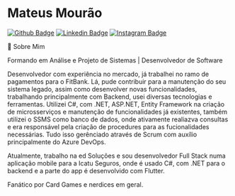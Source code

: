 # Mateus Mourão

[![Github Badge](https://img.shields.io/badge/-Github-000?style=for-the-badge&logo=Github&logoColor=white&link=https://github.com/mathieux-dev)](https://github.com/mathieux-dev)
[![Linkedin Badge](https://img.shields.io/badge/-LinkedIn-blue?style=for-the-badge&logo=Linkedin&logoColor=white&link=https://www.linkedin.com/in/mateus-mourao/)](https://www.linkedin.com/in/mateus-mourao/)
[![Instagram Badge](https://img.shields.io/badge/-Instagram-C13584?style=for-the-badge&labelColor=C13584&logo=instagram&logoColor=white&link=https://www.instagram.com/eimathieu/)](https://www.instagram.com/eimathieu/)

💬 Sobre Mim

Formando em Análise e Projeto de Sistemas | Desenvolvedor de Software

Desenvolvedor com experiência no mercado, já trabalhei no ramo de pagamentos para o FitBank. Lá, pude contribuir para a manutenção do seu sistema legado, assim como desenvolver novas funcionalidades, trabalhando principalmente com Backend, usei diversas tecnologias e ferramentas.
Utilizei C#, com .NET, ASP.NET, Entity Framework na criação de microsserviços e manutenção de funcionalidades já existentes, também utilizei o SSMS como banco de dados, onde ativamente realiazva consultas e era responsável pela criação de procedures para as fucionalidades necessárias. Tudo isso gerênciado através de Scrum com auxílio principalmente do Azure DevOps.

Atualmente, trabalho na ed Soluções e sou desenvolvedor Full Stack numa aplicação mobile para a Icatu Seguros, onde é usado C#, com .NET para o backend e a parte do app é desenvolvido com Flutter.

Fanático por Card Games e nerdices em geral.
